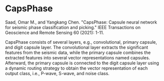 # CapsPhase

Saad, Omar M., and Yangkang Chen. "CapsPhase: Capsule neural network for seismic phase classification and picking." IEEE Transactions on Geoscience and Remote Sensing 60 (2021): 1-11.

CapsPhase consists of several layers, e.g., convolutional, primary capsule, and digit capsule layer. The convolutional layer extracts the significant features from the seismic data, while the primary capsule combines the extracted features into several vector representations named capsules. Afterward, the primary capsule is connected to the digit capsule layer using a dynamic routing strategy to obtain the vector representation of each output class, i.e., P-wave, S-wave, and noise class.
